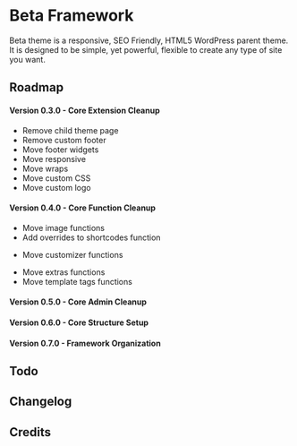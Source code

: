 Beta Framework
==============
Beta theme is a responsive, SEO Friendly, HTML5 WordPress parent theme. It is designed to be simple, yet powerful, flexible to create any type of site you want.


Roadmap
-------
#### Version 0.3.0 - Core Extension Cleanup
- Remove child theme page
- Remove custom footer
- Move footer widgets
- Move responsive
- Move wraps
- Move custom CSS
- Move custom logo

#### Version 0.4.0 - Core Function Cleanup
- Move image functions
- Add overrides to shortcodes function
+ Move customizer functions
- Move extras functions
- Move template tags functions

#### Version 0.5.0 - Core Admin Cleanup

#### Version 0.6.0 - Core Structure Setup

#### Version 0.7.0 - Framework Organization

Todo
----

Changelog
---------

Credits
-------